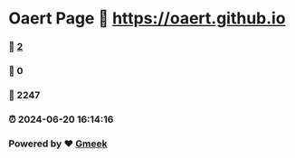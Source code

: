 # Oaert Page :link: https://oaert.github.io 
### :page_facing_up: [2](https://oaert.github.io/tag.html) 
### :speech_balloon: 0 
### :hibiscus: 2247 
### :alarm_clock: 2024-06-20 16:14:16 
### Powered by :heart: [Gmeek](https://github.com/Meekdai/Gmeek)
